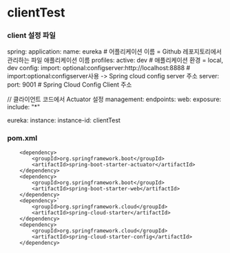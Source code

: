 # clientTest

### client 설정 파일

spring:
  application:
    name: eureka     # 어플리케이션 이름 = Github 레포지토리에서 관리하는 파일 애플리케이션 이름
  profiles:
    active: dev     # 애플리케이션 환경 = local, dev
  config:
    import: optional:configserver:http://localhost:8888 # import:optional:configserver사용 -> Spring cloud config server 주소
server:
  port: 9001     # Spring Cloud Config Client 주소

// 클라이언트 코드에서 Actuator 설정
management:
  endpoints:
    web:
      exposure:
        include: "*"

eureka:
  instance:
    instance-id: clientTest

### pom.xml
		<dependency>
			<groupId>org.springframework.boot</groupId>
			<artifactId>spring-boot-starter-actuator</artifactId>
		</dependency>
		<dependency>
			<groupId>org.springframework.boot</groupId>
			<artifactId>spring-boot-starter-web</artifactId>
		</dependency>
		<dependency>`
			<groupId>org.springframework.cloud</groupId>
			<artifactId>spring-cloud-starter</artifactId>
		</dependency>
		<dependency>
			<groupId>org.springframework.cloud</groupId>
			<artifactId>spring-cloud-starter-config</artifactId>
		</dependency>

